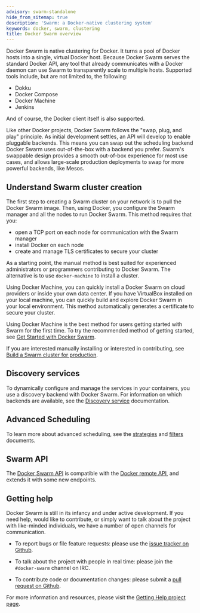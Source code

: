 ```yaml
---
advisory: swarm-standalone
hide_from_sitemap: true
description: 'Swarm: a Docker-native clustering system'
keywords: docker, swarm, clustering
title: Docker Swarm overview
---
```


Docker Swarm is native clustering for Docker. It turns a pool of Docker hosts
into a single, virtual Docker host. Because Docker Swarm serves the standard
Docker API, any tool that already communicates with a Docker daemon can use
Swarm to transparently scale to multiple hosts. Supported tools include, but
are not limited to, the following:

- Dokku
- Docker Compose
- Docker Machine
- Jenkins

And of course, the Docker client itself is also supported.

Like other Docker projects, Docker Swarm follows the "swap, plug, and play"
principle. As initial development settles, an API will develop to enable
pluggable backends.  This means you can swap out the scheduling backend
Docker Swarm uses out-of-the-box with a backend you prefer. Swarm's swappable design provides a smooth out-of-box experience for most use cases, and allows large-scale production deployments to swap for more powerful backends, like Mesos.

## Understand Swarm cluster creation

The first step to creating a Swarm cluster on your network is to pull the Docker Swarm image. Then, using Docker, you configure the Swarm manager and all the nodes to run Docker Swarm. This method requires that you:

* open a TCP port on each node for communication with the Swarm manager
* install Docker on each node
* create and manage TLS certificates to secure your cluster

As a starting point, the manual method is best suited for experienced
administrators or programmers contributing to Docker Swarm. The alternative is
to use `docker-machine` to install a cluster.

Using Docker Machine, you can quickly install a Docker Swarm on cloud providers
or inside your own data center. If you have VirtualBox installed on your local
machine, you can quickly build and explore Docker Swarm in your local
environment. This method automatically generates a certificate to secure your
cluster.

Using Docker Machine is the best method for users getting started with Swarm for the first time. To try the recommended method of getting started, see [Get Started with Docker Swarm](install-w-machine.md).

If you are interested manually installing or interested in contributing, see [Build a Swarm cluster for production](install-manual.md).

## Discovery services

To dynamically configure and manage the services in your containers, you use a discovery backend with Docker Swarm. For information on which backends are available, see the [Discovery service](discovery.md) documentation.

## Advanced Scheduling

To learn more about advanced scheduling, see the
[strategies](scheduler/strategy.md) and [filters](scheduler/filter.md)
documents.

## Swarm API

The [Docker Swarm API](swarm-api.md) is compatible with
the [Docker remote
API](/engine/reference/api/docker_remote_api/), and extends it
with some new endpoints.

## Getting help

Docker Swarm is still in its infancy and under active development. If you need
help, would like to contribute, or simply want to talk about the project with
like-minded individuals, we have a number of open channels for communication.

* To report bugs or file feature requests: please use the [issue tracker on Github](https://github.com/docker/swarm/issues).

* To talk about the project with people in real time: please join the `#docker-swarm` channel on IRC.

* To contribute code or documentation changes: please submit a [pull request on Github](https://github.com/docker/swarm/pulls).

For more information and resources, please visit the [Getting Help project page](/opensource/get-help/).
